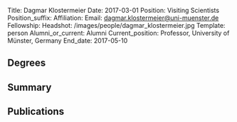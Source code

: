 Title: Dagmar         Klostermeier
Date: 2017-03-01
Position: Visiting Scientists
Position_suffix: 
Affiliation: 
Email: dagmar.klostermeier@uni-muenster.de
Fellowship: 
Headshot: /images/people/dagmar_klostermeier.jpg
Template: person
Alumni_or_current: Alumni
Current_position: Professor, University of Münster, Germany
End_date: 2017-05-10


## Degrees


## Summary




## Publications

